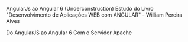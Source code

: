 AngularJs ao Angular 6 (Underconstruction)
Estudo do Livro "Desenvolvimento de Aplicações WEB com ANGULAR" - William Pereira Alves

Do AngularJS ao Angular 6
Com o Servidor Apache
